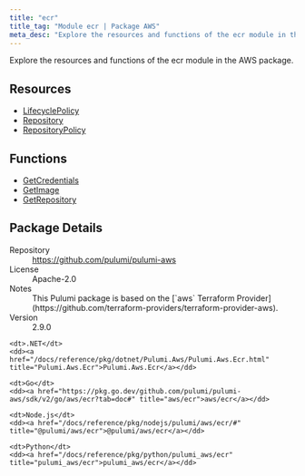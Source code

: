 ```yaml
---
title: "ecr"
title_tag: "Module ecr | Package AWS"
meta_desc: "Explore the resources and functions of the ecr module in the AWS package."
---
```


<!-- WARNING: this file was generated by Pulumi Docs Generator. -->
<!-- Do not edit by hand unless you're certain you know what you are doing! -->

Explore the resources and functions of the ecr module in the AWS package.

<h2 id="resources">Resources</h2>
<ul class="api">
    <li><a href="lifecyclepolicy" title="LifecyclePolicy"><span class="symbol resource"></span>LifecyclePolicy</a></li>
    <li><a href="repository" title="Repository"><span class="symbol resource"></span>Repository</a></li>
    <li><a href="repositorypolicy" title="RepositoryPolicy"><span class="symbol resource"></span>RepositoryPolicy</a></li>
</ul>

<h2 id="functions">Functions</h2>
<ul class="api">
    <li><a href="getcredentials" title="GetCredentials"><span class="symbol function"></span>GetCredentials</a></li>
    <li><a href="getimage" title="GetImage"><span class="symbol function"></span>GetImage</a></li>
    <li><a href="getrepository" title="GetRepository"><span class="symbol function"></span>GetRepository</a></li>
</ul>

<h2 id="package-details">Package Details</h2>
<dl class="package-details">
	<dt>Repository</dt>
	<dd><a href="https://github.com/pulumi/pulumi-aws">https://github.com/pulumi/pulumi-aws</a></dd>
	<dt>License</dt>
	<dd>Apache-2.0</dd>
	<dt>Notes</dt>
	<dd>This Pulumi package is based on the [`aws` Terraform Provider](https://github.com/terraform-providers/terraform-provider-aws).</dd>
	<dt>Version</dt>
	<dd>2.9.0</dd>
</dl>



<dl class="tabular">

    <dt>.NET</dt>
    <dd><a href="/docs/reference/pkg/dotnet/Pulumi.Aws/Pulumi.Aws.Ecr.html" title="Pulumi.Aws.Ecr">Pulumi.Aws.Ecr</a></dd>

    <dt>Go</dt>
    <dd><a href="https://pkg.go.dev/github.com/pulumi/pulumi-aws/sdk/v2/go/aws/ecr?tab=doc#" title="aws/ecr">aws/ecr</a></dd>

    <dt>Node.js</dt>
    <dd><a href="/docs/reference/pkg/nodejs/pulumi/aws/ecr/#" title="@pulumi/aws/ecr">@pulumi/aws/ecr</a></dd>

    <dt>Python</dt>
    <dd><a href="/docs/reference/pkg/python/pulumi_aws/ecr" title="pulumi_aws/ecr">pulumi_aws/ecr</a></dd>

</dl>

